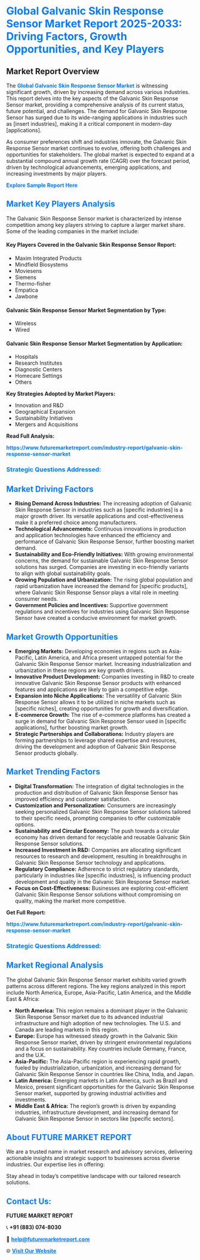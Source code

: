<h1 style="color: #007BFF;">Global Galvanic Skin Response Sensor Market Report 2025-2033: Driving Factors, Growth Opportunities, and Key Players</h1>

<section id="overview">
<h2>Market Report Overview</h2>
<p>The <a href="https://www.futuremarketreport.com/industry-report/galvanic-skin-response-sensor-market" style="color: #007BFF; text-decoration: none;"><strong>Global Galvanic Skin Response Sensor Market</strong></a> is witnessing significant growth, driven by increasing demand across various industries. This report delves into the key aspects of the Galvanic Skin Response Sensor market, providing a comprehensive analysis of its current status, future potential, and challenges. The demand for Galvanic Skin Response Sensor has surged due to its wide-ranging applications in industries such as [insert industries], making it a critical component in modern-day [applications].</p>
<p>As consumer preferences shift and industries innovate, the Galvanic Skin Response Sensor market continues to evolve, offering both challenges and opportunities for stakeholders. The global market is expected to expand at a substantial compound annual growth rate (CAGR) over the forecast period, driven by technological advancements, emerging applications, and increasing investments by major players.</p>
</section>

<section id="overview">
<p><a href="https://www.futuremarketreport.com/request-sample/reportId=61708" style="color: #007BFF; text-decoration: none;"><strong>Explore Sample Report Here</strong></a></p>
</section>

<section id="key-players">
<h2 style="color: #007BFF;">Market Key Players Analysis</h2>
<p>The Galvanic Skin Response Sensor market is characterized by intense competition among key players striving to capture a larger market share. Some of the leading companies in the market include:</p>
<h4>Key Players Covered in the Galvanic Skin Response Sensor Report:</h4>
<ul><li>Maxim Integrated Products</li><li>Mindfield Biosystems</li><li>Moviesens</li><li>Siemens</li><li>Thermo-fisher</li><li>Empatica</li><li>Jawbone</li></ul>
<h4>Galvanic Skin Response Sensor Market Segmentation by Type:</h4>
<ul><li>Wireless</li><li>Wired</li></ul>

<h4>Galvanic Skin Response Sensor Market Segmentation by Application:</h4>
<ul><li>Hospitals</li><li>Research Institutes</li><li>Diagnostic Centers</li><li>Homecare Settings</li><li>Others</li></ul>
<p><strong>Key Strategies Adopted by Market Players:</strong></p>
<ul>
<li>Innovation and R&D</li>
<li>Geographical Expansion</li>
<li>Sustainability Initiatives</li>
<li>Mergers and Acquisitions</li>
</ul>
</section>

<section>
<p><strong>Read Full Analysis: </strong></p><a href="https://www.futuremarketreport.com/industry-report/galvanic-skin-response-sensor-market" style="color: #007BFF; text-decoration: none;"><strong>https://www.futuremarketreport.com/industry-report/galvanic-skin-response-sensor-market</strong></a>
<h3 style="color: #007BFF;">Strategic Questions Addressed:</h3>
</section>

<section id="driving-factors">
<h2 style="color: #007BFF;">Market Driving Factors</h2>
<ul>
<li><strong>Rising Demand Across Industries:</strong> The increasing adoption of Galvanic Skin Response Sensor in industries such as [specific industries] is a major growth driver. Its versatile applications and cost-effectiveness make it a preferred choice among manufacturers.</li>
<li><strong>Technological Advancements:</strong> Continuous innovations in production and application technologies have enhanced the efficiency and performance of Galvanic Skin Response Sensor, further boosting market demand.</li>
<li><strong>Sustainability and Eco-Friendly Initiatives:</strong> With growing environmental concerns, the demand for sustainable Galvanic Skin Response Sensor solutions has surged. Companies are investing in eco-friendly variants to align with global sustainability goals.</li>
<li><strong>Growing Population and Urbanization:</strong> The rising global population and rapid urbanization have increased the demand for [specific products], where Galvanic Skin Response Sensor plays a vital role in meeting consumer needs.</li>
<li><strong>Government Policies and Incentives:</strong> Supportive government regulations and incentives for industries using Galvanic Skin Response Sensor have created a conducive environment for market growth.</li>
</ul>
</section>

<section id="growth-opportunities">
<h2 style="color: #007BFF;">Market Growth Opportunities</h2>
<ul>
<li><strong>Emerging Markets:</strong> Developing economies in regions such as Asia-Pacific, Latin America, and Africa present untapped potential for the Galvanic Skin Response Sensor market. Increasing industrialization and urbanization in these regions are key growth drivers.</li>
<li><strong>Innovative Product Development:</strong> Companies investing in R&D to create innovative Galvanic Skin Response Sensor products with enhanced features and applications are likely to gain a competitive edge.</li>
<li><strong>Expansion into Niche Applications:</strong> The versatility of Galvanic Skin Response Sensor allows it to be utilized in niche markets such as [specific niches], creating opportunities for growth and diversification.</li>
<li><strong>E-commerce Growth:</strong> The rise of e-commerce platforms has created a surge in demand for Galvanic Skin Response Sensor used in [specific applications], further boosting market growth.</li>
<li><strong>Strategic Partnerships and Collaborations:</strong> Industry players are forming partnerships to leverage shared expertise and resources, driving the development and adoption of Galvanic Skin Response Sensor products globally.</li>
</ul>
</section>

<section id="trending-factors">
<h2 style="color: #007BFF;">Market Trending Factors</h2>
<ul>
<li><strong>Digital Transformation:</strong> The integration of digital technologies in the production and distribution of Galvanic Skin Response Sensor has improved efficiency and customer satisfaction.</li>
<li><strong>Customization and Personalization:</strong> Consumers are increasingly seeking personalized Galvanic Skin Response Sensor solutions tailored to their specific needs, prompting companies to offer customizable options.</li>
<li><strong>Sustainability and Circular Economy:</strong> The push towards a circular economy has driven demand for recyclable and reusable Galvanic Skin Response Sensor solutions.</li>
<li><strong>Increased Investment in R&D:</strong> Companies are allocating significant resources to research and development, resulting in breakthroughs in Galvanic Skin Response Sensor technology and applications.</li>
<li><strong>Regulatory Compliance:</strong> Adherence to strict regulatory standards, particularly in industries like [specific industries], is influencing product development and quality in the Galvanic Skin Response Sensor market.</li>
<li><strong>Focus on Cost-Effectiveness:</strong> Businesses are exploring cost-efficient Galvanic Skin Response Sensor solutions without compromising on quality, making the market more competitive.</li>
</ul>
</section>

<section>
<p><strong>Get Full Report: </strong></p><a href="https://www.futuremarketreport.com/industry-report/galvanic-skin-response-sensor-market" style="color: #007BFF; text-decoration: none;"><strong>https://www.futuremarketreport.com/industry-report/galvanic-skin-response-sensor-market</strong></a>
<h3 style="color: #007BFF;">Strategic Questions Addressed:</h3>
</section>


<section id="regional-analysis">
<h2 style="color: #007BFF;">Market Regional Analysis</h2>
<p>The global Galvanic Skin Response Sensor market exhibits varied growth patterns across different regions. The key regions analyzed in this report include North America, Europe, Asia-Pacific, Latin America, and the Middle East & Africa:</p>
<ul>
<li><strong>North America:</strong> This region remains a dominant player in the Galvanic Skin Response Sensor market due to its advanced industrial infrastructure and high adoption of new technologies. The U.S. and Canada are leading markets in this region.</li>
<li><strong>Europe:</strong> Europe has witnessed steady growth in the Galvanic Skin Response Sensor market, driven by stringent environmental regulations and a focus on sustainability. Key countries include Germany, France, and the U.K.</li>
<li><strong>Asia-Pacific:</strong> The Asia-Pacific region is experiencing rapid growth, fueled by industrialization, urbanization, and increasing demand for Galvanic Skin Response Sensor in countries like China, India, and Japan.</li>
<li><strong>Latin America:</strong> Emerging markets in Latin America, such as Brazil and Mexico, present significant opportunities for the Galvanic Skin Response Sensor market, supported by growing industrial activities and investments.</li>
<li><strong>Middle East & Africa:</strong> The region’s growth is driven by expanding industries, infrastructure development, and increasing demand for Galvanic Skin Response Sensor in sectors like [specific sectors].</li>
</ul>
</section>

<footer>
<h2 style="color: #007BFF;">About FUTURE MARKET REPORT</h2>
<p>We are a trusted name in market research and advisory services, delivering actionable insights and strategic support to businesses across diverse industries. Our expertise lies in offering:</p>

<p>Stay ahead in today’s competitive landscape with our tailored research solutions.</p>

<h2 style="color: #007BFF;">Contact Us:</h2>
<p><strong>FUTURE MARKET REPORT</strong></p>
<p>📞 <strong>+91 (883) 074-8030</strong></p>
<p>📧 <strong><a href="mailto:help@futuremarketreport.com" style="color: #007BFF;">help@futuremarketreport.com</a></strong></p>
<p>🌐 <strong><a href="https://www.futuremarketreport.com/" style="color: #007BFF;">Visit Our Website</a></strong></p>
</footer>
